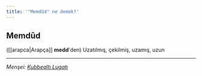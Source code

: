 ```yaml
---
title: '"Memdûd" ne demek?'
---
```


## Memdûd
([[arapca|Arapça]] **medd**'den) Uzatılmış, çekilmiş, uzamış, uzun

---
*Menşei: [Kubbealtı Lugatı](https://www.lugatim.com/s/Memdûd)*